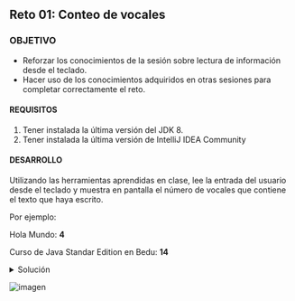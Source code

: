 ## Reto 01: Conteo de vocales

### OBJETIVO 

- Reforzar los conocimientos de la sesión sobre lectura de información desde el teclado.
- Hacer uso de los conocimientos adquiridos en otras sesiones para completar correctamente el reto.

#### REQUISITOS 

1. Tener instalada la última versión del JDK 8.
2. Tener instalada la última versión de IntelliJ IDEA Community


#### DESARROLLO

Utilizando las herramientas aprendidas en clase, lee la entrada del usuario desde el teclado y muestra en pantalla el número de vocales que contiene el texto que haya escrito. 

Por ejemplo:

Hola Mundo: **4**

Curso de Java Standar Edition en Bedu: **14**

<details>
	<summary>Solución</summary>
	
1. En el IDE IntelliJ IDEA, crea un nuevo proyecto llamado **Vocales**.

2. Dentro del proyecto crea un nuevo paquete llamado **org.bedu.java.jse.basico.sesion3.reto1**.

3. Dentro del paquete anterior crea una nueva clase llamada **Vocales** y dentro de esta un método **main**.

4. Dentro del método main lo primero que hay que hacer, es crear una nueva instancia de la clase **Scanner** (o **Console**, dependiendo de qué quieras prácticar).

```java
	Scanner scanner = new Scanner(System.in);
```

5. Después, muestra el mensaje que indica al usuario que debe escribir la palabra a la cual se le contarán las vocales. 

```java
	System.out.print("Escribe la palabra que se analizará: ");
```

6. Ahora, leemos la palabra que el usuario ingrese para el conteo:

```java
	String palabra = scanner.nextLine();
```

7. Ahora, crea una variable que mantendrá el conteo de las vocales:

```java
	int conteoVocales = 0;
```

8. El siguiente paso es el más importante, en el que realizarás el conteo. Para eso, 

</details> 

![imagen](https://picsum.photos/200/300)

